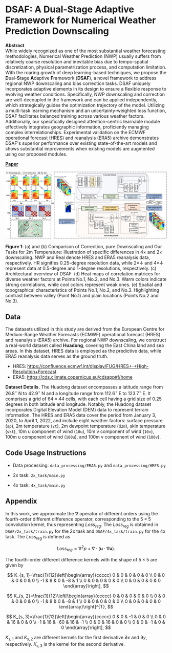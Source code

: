 # DSAF: A Dual-Stage Adaptive Framework for Numerical Weather Prediction Downscaling

**Abstract**\
While widely recognized as one of the most substantial weather forecasting methodologies, Numerical Weather Prediction (NWP) usually suffers from relatively coarse resolution and inevitable bias due to tempo-spatial discretization, physical parametrization process, and computation limitation. With the roaring growth of deep learning-based techniques, we propose the **D**ual-**S**tage **A**daptive **F**ramework (**DSAF**), a novel framework to address regional NWP downscaling and bias correction tasks. DSAF uniquely incorporates adaptive elements in its design to ensure a flexible response to evolving weather conditions. Specifically, NWP downscaling and correction are well-decoupled in the framework and can be applied independently, which strategically guides the optimization trajectory of the model. Utilizing a multi-task learning mechanism and an uncertainty-weighted loss function, DSAF facilitates balanced training across various weather factors. Additionally, our specifically designed attention-centric learnable module effectively integrates geographic information, proficiently managing complex interrelationships. Experimental validation on the ECMWF operational forecast (HRES) and reanalysis (ERA5) archive demonstrates DSAF's superior performance over existing state-of-the-art models and shows substantial improvements when existing models are augmented using our proposed modules.

**[Paper](https://arxiv.org/pdf/2312.12476.pdf)**

![DSAF](fig/DSAF.png)

**Figure 1**: (a) and (b) Comparison of Correction, pure Downscaling and Our Tasks for 2m Temperature: Illustration of specific differences in $4\times$ and $2\times$ downscaling. NWP and Real denote HRES and ERA5 reanalysis data, respectively. HR signifies 0.25-degree resolution data, while $2\times\downarrow$ and $4\times\downarrow$ represent data at 0.5-degree and 1-degree resolutions, respectively. (c) Architectural overview of DSAF. (d) Heat maps of correlation matrices for diverse weather factors at Points No.1, No.2, and No.3. Warm colors indicate strong correlations, while cool colors represent weak ones. (e) Spatial and topographical characteristics of Points No.1, No.2, and No.3. Highlighting contrast between valley (Point No.1) and plain locations (Points No.2 and No.3).


## Data
The datasets utilized in this study are derived from the European Centre for Medium-Range Weather Forecasts (ECMWF) operational forecast (HRES) and reanalysis (ERA5) archive. For regional NWP downscaling, we construct a real-world dataset called **Huadong**, covering the East China land and sea areas. In this dataset, HRES data is employed as the predictive data, while ERA5 reanalysis data serves as the ground truth.

- HRES: https://confluence.ecmwf.int/display/FUG/HRES+-+High-Resolution+Forecast
- ERA5: https://cds.climate.copernicus.eu/cdsapp#!/home

**Dataset Details.** The Huadong dataset encompasses a latitude range from $26.8^\circ$ N to $42.9^\circ$ N and a longitude range from $112.6^\circ$ E to $123.7^\circ$ E. It comprises a grid of $64 \times 44$ cells, with each cell having a grid size of 0.25 degrees in both latitude and longitude. Notably, the Huadong dataset incorporates Digital Elevation Model (DEM) data to represent terrain information. The HRES and ERA5 data cover the period from January 3, 2020, to April 1, 2022, and include eight weather factors: surface pressure (`sp`), 2m temperature (`2t`), 2m dewpoint temperature (`d2m`), skin temperature (`skt`), 10m u component of wind (`10u`), 10m v component of wind (`10v`), 100m u component of wind (`100u`), and 100m v component of wind (`100v`).

## Code Usage Instructions

- Data processing: `data_processing/ERA5.py` and `data_processing/HRES.py`

- 2x task: `2x_task/main.py`

- 4x task: `4x_task/main.py`

## Appendix
In this work, we approximate the $\nabla$ operator of different orders using the fourth-order different difference operator, corresponding to the $5\times5$ convolution kernel, thus representing $Loss_{reg}$. The $Loss_{reg}$ is obtained in `DSAF/2x_task/train.py` for the 2x task and `DSAF/4x_task/train.py` for the 4x task. The $Loss_{reg}$ is defined as

$$
Loss_{reg} = \nabla^2 p + \nabla \cdot (\mathbf{u} \cdot \nabla \mathbf{u}). 
$$

The fourth-order different difference kernels with the shape of $5 \times 5$ are given by

$$
K_{s, 1}=\frac{1}{12}\left[\begin{array}{ccccc}
0 & 0 & 0 & 0 & 0 \\
0 & 0 & 0 & 0 & 0 \\
-1 & 8 & 0 & -8 & 1 \\
0 & 0 & 0 & 0 & 0 \\
0 & 0 & 0 & 0 & 0
\end{array}\right],
$$

$$
K_{s, 2}=\frac{1}{12}\left[\begin{array}{ccccc}
0 & 0 & 0 & 0 & 0 \\
0 & 0 & 0 & 0 & 0 \\
-1 & 8 & 0 & -8 & 1 \\
0 & 0 & 0 & 0 & 0 \\
0 & 0 & 0 & 0 & 0
\end{array}\right]^{T},
$$

$$
K_{s, 3}=\frac{1}{12}\left[\begin{array}{ccccc}
0 & 0 & -1 & 0 & 0 \\
0 & 0 & 16 & 0 & 0 \\
-1 & 16 & -60 & 16 & -1 \\
0 & 0 & 16 & 0 & 0 \\
0 & 0 & -1 & 0 & 0
\end{array}\right],
$$

$K_{s, 1}$ and $K_{s, 2}$ are different kernels for the first derivative $\partial x$ and $\partial y$, respectively. $K_{s, 3}$ is the kernel for the second derivative. 
